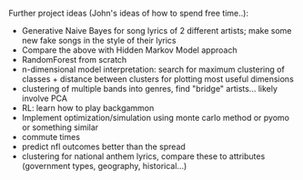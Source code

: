 
Further project ideas (John's ideas of how to spend free time..):

- Generative Naive Bayes for song lyrics of 2 different artists; make some new fake songs in the style of their lyrics
- Compare the above with Hidden Markov Model approach
- RandomForest from scratch
- n-dimensional model interpretation: search for maximum clustering of classes + distance between clusters for plotting most useful dimensions
- clustering of multiple bands into genres, find "bridge" artists... likely involve PCA
- RL: learn how to play backgammon
- Implement optimization/simulation using monte carlo method or pyomo or something similar
- commute times
- predict nfl outcomes better than the spread
- clustering for national anthem lyrics, compare these to attributes (government types, geography, historical...)
